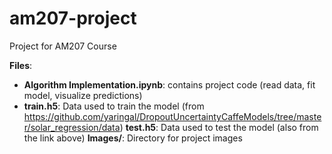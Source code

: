 # am207-project
Project for AM207 Course

**Files**:
* **Algorithm Implementation.ipynb**:  contains project code (read data, fit model, visualize predictions)
* **train.h5**: Data used to train the model (from https://github.com/yaringal/DropoutUncertaintyCaffeModels/tree/master/solar_regression/data)
**test.h5**: Data used to test the model (also from the link above)
**Images/**: Directory for project images

